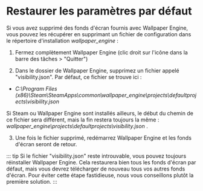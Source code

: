 # Restaurer les paramètres par défaut

Si vous avez supprimé des fonds d'écran fournis avec Wallpaper Engine, vous pouvez les récupérer en supprimant un fichier de configuration dans le répertoire d'installation *wallpaper_engine* :

1. Fermez complètement Wallpaper Engine (clic droit sur l'icône dans la barre des tâches > "Quitter")

2. Dans le dossier de Wallpaper Engine, supprimez un fichier appelé "visibility.json". Par défaut, ce fichier se trouve ici :

* *C:\Program Files (x86)\Steam\SteamApps\common\wallpaper_engine\projects\defaultprojects\visibility.json*

Si Steam ou Wallpaper Engine sont installés ailleurs, le début du chemin de ce fichier sera différent, mais la fin restera toujours la même : *wallpaper_engine\projects\defaultprojects\visibility.json* .

3. Une fois le fichier supprimé, redémarrez Wallpaper Engine et les fonds d'écran seront de retour.

::: tip
Si le fichier "visibility.json" reste introuvable, vous pouvez toujours réinstaller Wallpaper Engine. Cela restaurera bien tous les fonds d'écran par défaut, mais vous devrez télécharger de nouveau tous vos autres fonds d'écran. Pour éviter cette étape fastidieuse, nous vous conseillons plutôt la première solution.
:::